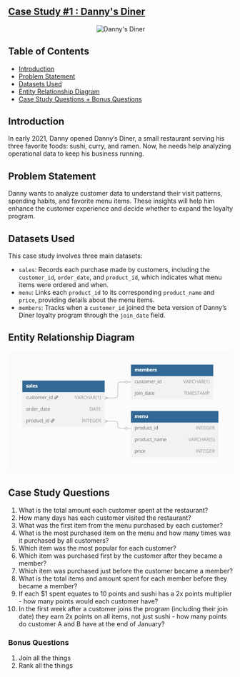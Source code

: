 ## [Case Study #1 : Danny's Diner](https://8weeksqlchallenge.com/case-study-1/)

<p align="center">
  <img src="https://8weeksqlchallenge.com/images/case-study-designs/1.png" alt="Danny's Diner" width="450" height="450">
</p>

## Table of Contents
- [Introduction](#introduction)
- [Problem Statement](#problem-statement)
- [Datasets Used](#datasets-used)
- [Entity Relationship Diagram](#entity-relationship-diagram)
- [Case Study Questions + Bonus Questions](#case-study-questions)

## Introduction
In early 2021, Danny opened Danny’s Diner, a small restaurant serving his three favorite foods: sushi, curry, and ramen. Now, he needs help analyzing operational data to keep his business running.

## Problem Statement
Danny wants to analyze customer data to understand their visit patterns, spending habits, and favorite menu items. These insights will help him enhance the customer experience and decide whether to expand the loyalty program.

## Datasets Used
This case study involves three main datasets:
- `sales`: Records each purchase made by customers, including the `customer_id`, `order_date`, and `product_id`, which indicates what menu items were ordered and when.
- `menu`: Links each `product_id` to its corresponding `product_name` and `price`, providing details about the menu items.
- `members`: Tracks when a `customer_id` joined the beta version of Danny’s Diner loyalty program through the `join_date` field.

## Entity Relationship Diagram
![image](https://github.com/bertafrn/Portfolio/blob/main/Case%20Studies%208%20Week%20SQL%20Challenge/assets/ERD%20Dannys%20Diner.jpg?raw=true)

## Case Study Questions
1. What is the total amount each customer spent at the restaurant?
2. How many days has each customer visited the restaurant?
3. What was the first item from the menu purchased by each customer?
4. What is the most purchased item on the menu and how many times was it purchased by all customers?
5. Which item was the most popular for each customer?
6. Which item was purchased first by the customer after they became a member?
7. Which item was purchased just before the customer became a member?
8. What is the total items and amount spent for each member before they became a member?
9. If each $1 spent equates to 10 points and sushi has a 2x points multiplier - how many points would each customer have?
10. In the first week after a customer joins the program (including their join date) they earn 2x points on all items, not       just sushi - how many points do customer A and B have at the end of January?
    
### Bonus Questions
1. Join all the things
2. Rank all the things
